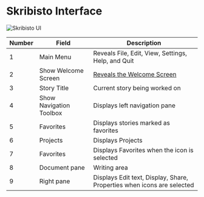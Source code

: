 # Skribisto Interface
![Skribisto UI](https://github.com/john89521/john89521.github.io/assets/124628804/2f886712-9fec-427b-ae2f-deea16d078e7)

| Number   | Field       | Description |
|----------| ----------- |-------------|
| 1     | Main Menu        | Reveals File, Edit, View, Settings, Help, and Quit        |
| 2     | Show Welcome Screen        | [Reveals the Welcome Screen](https://john89521.github.io/Start%20Here)        |
| 3     | Story Title        | Current story being worked on        |
| 4     | Show Navigation Toolbox        | Displays left navigation pane        |
| 5     | Favorites        | Displays stories marked as favorites        |
| 6     | Projects        | Displays Projects        |
| 7     | Favorites        | Displays Favorites when the icon is selected        |
| 8     | Document pane        | Writing area        |
| 9     | Right pane        | Displays Edit text, Display, Share, Properties when icons are selected        |


